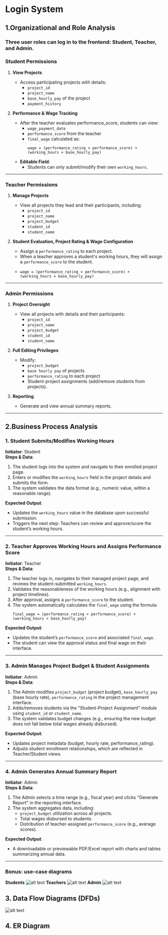 # **Login System**  

## 1.Organizational and Role Analysis

### Three user roles can log in to the frontend: **Student**, **Teacher**, and **Admin**.  


### **Student Permissions**  
1. **View Projects**  
   - Access participating projects with details:  
     - `project_id`  
     - `project_name`  
     - `base_hourly_pay` of the project  
     - `payment_history`  

2. **Performance & Wage Tracking**  
   - After the teacher evaluates performance_score, students can view:  
     - `wage_payment_date`  
     - `performance_score` from the teacher  
     - `final_wage` calculated as:  
       ```
       wage = (performance_rating × performance_score) + (working_hours × base_hourly_pay)
       ```  
   - **Editable Field**:  
     - Students can only submit/modify their own `working_hours`.  

---

### **Teacher Permissions**  
1. **Manage Projects**  
   - View all projects they lead and their participants, including:  
     - `project_id`  
     - `project_name`  
     - `project_budget` 
     - `student_id`
     - `student_name`

2. **Student Evaluation, Project Rating & Wage Configuration**  
   - Assign a `performance_rating` to each project.
   - When a teacher approves a student's working hours, they will assign a `performance_score​` to the student.  
   - ```
     wage = (performance_rating × performance_score) + (working_hours × base_hourly_pay)
     ```  

---

### **Admin Permissions**  
1. **Project Oversight**  
   - View all projects with details and their participants:  
     - `project_id`  
     - `project_name`  
     - `project_budget`
     - `student_id`
     - `student_name`  

2. **Full Editing Privileges**  
   - Modify:  
     - `project_budget`  
     - `base hourly pay` of projects
     - `performance_rating` to each project  
     - Student-project assignments (add/remove students from projects).  

3. **Reporting**  
   - Generate and view annual summary reports.  

---

## 2.Business Process Analysis

### **1. Student Submits/Modifies Working Hours**  
**Initiator**: Student  
**Steps & Data**:  
1. The student logs into the system and navigate to their enrolled project page.  
2. Enters or modifies the `working_hours` field in the project details and submits the form.  
3. The system validates the data format (e.g., numeric value, within a reasonable range).  

**Expected Output**:  
- Updates the `working_hours` value in the database upon successful submission.  
- Triggers the next step: Teachers can review and approve/score the student’s working hours.  

---

### **2. Teacher Approves Working Hours and Assigns Performance Score**  
**Initiator**: Teacher  
**Steps & Data**:  
1. The teacher logs in, navigates to their managed project page, and reviews the student-submitted `working_hours`.  
2. Validates the reasonableness of the working hours (e.g., alignment with project timelines).  
3. After approval, assigns a `performance_score` to the student.  
4. The system automatically calculates the `final_wage` using the formula:  
   ```  
   final_wage = (performance_rating × performance_score) + (working_hours × base_hourly_pay)  
   ```  
**Expected Output**:  
- Updates the student’s `performance_score` and associated `final_wage`.  
- The student can view the approval status and final wage on their interface.  


---

### **3. Admin Manages Project Budget & Student Assignments**  
**Initiator**: Admin  
**Steps & Data**:  
1. The Admin modifies `project_budget` (project budget), `base_hourly_pay` (base hourly rate), `performance_rating` in the project management interface.  
2. Adds/removes students via the "Student-Project Assignment" module using `student_id` or `student_name`.  
3. The system validates budget changes (e.g., ensuring the new budget does not fall below total wages already disbursed).  

**Expected Output**:  
- Updates project metadata (budget, hourly rate, performance_rating).  
- Adjusts student enrollment relationships, which are reflected in Teacher/Student views.  

---

### **4. Admin Generates Annual Summary Report**  
**Initiator**: Admin  
**Steps & Data**:  
1. The Admin selects a time range (e.g., fiscal year) and clicks "Generate Report" in the reporting interface.  
2. The system aggregates data, including:  
   - `project_budget` utilization across all projects.  
   - Total wages disbursed to students.  
   - Distribution of teacher-assigned `performance_score` (e.g., average scores).

**Expected Output**:  
- A downloadable or previewable PDF/Excel report with charts and tables summarizing annual data.  
---

### Bonus: use-case diagrams

**Students**
![alt text](image.png)
**Teachers**
![alt text](image-1.png)
**Admin**
![alt text](image-2.png)

## 3. Data Flow Diagrams (DFDs)
![alt text](image-3.png)

## 4. ER Diagram
